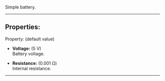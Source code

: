 Simple battery.

---

## Properties:
Property: (default value)

- **Voltage:** (5 V) <br>
   Battery voltage. <br>

- **Resistance:** (0.001 Ω) <br>
   Internal resistance.<br>

---
